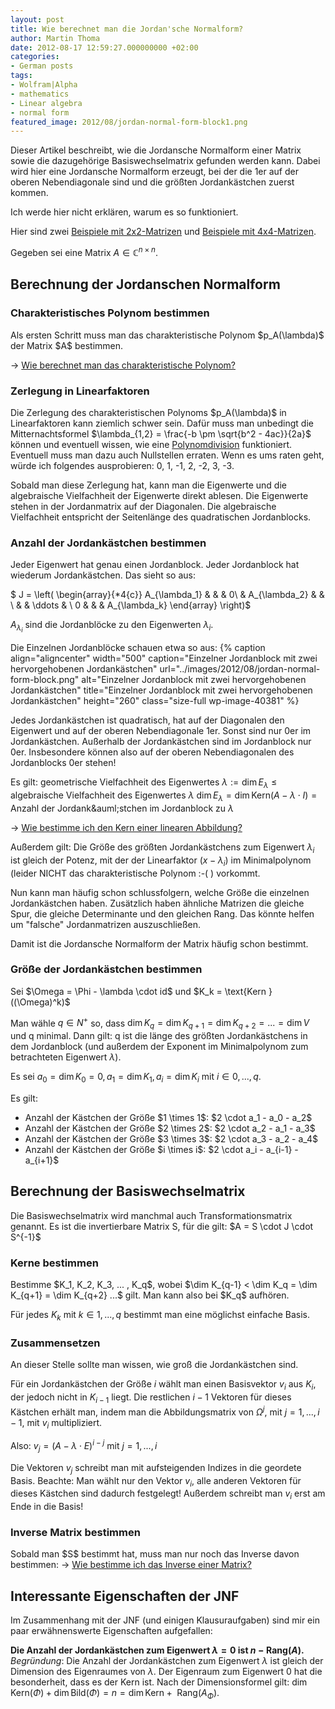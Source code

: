 ```yaml
---
layout: post
title: Wie berechnet man die Jordan'sche Normalform?
author: Martin Thoma
date: 2012-08-17 12:59:27.000000000 +02:00
categories:
- German posts
tags:
- Wolfram|Alpha
- mathematics
- Linear algebra
- normal form
featured_image: 2012/08/jordan-normal-form-block1.png
---
```

Dieser Artikel beschreibt, wie die Jordansche Normalform einer Matrix sowie die dazugeh&ouml;rige Basiswechselmatrix gefunden werden kann. Dabei wird hier eine Jordansche Normalform erzeugt, bei der die 1er auf der oberen Nebendiagonale sind und die gr&ouml;&szlig;ten Jordank&auml;stchen zuerst kommen.

Ich werde hier nicht erkl&auml;ren, warum es so funktioniert.

Hier sind zwei <a href="../jordansche-normalform-2x2-matrizen/" title="Jordansche Normalform: 2&times;2 Matrizen">Beispiele mit 2x2-Matrizen</a> und <a href="../jordansche-normalform-4x4-matrizen/" title="Jordansche Normalform: 4&times;4 Matrizen">Beispiele mit 4x4-Matrizen</a>.

Gegeben sei eine Matrix $A \in \mathbb{C}^{n \times n}$.

<h2>Berechnung der Jordanschen Normalform</h2>
<h3>Charakteristisches Polynom bestimmen</h3>
Als ersten Schritt muss man das charakteristische Polynom $p_A(\lambda)$ der Matrix $A$ bestimmen.

&rarr; <a href="../wie-berechnet-man-das-charakteristische-polynom/" title="Wie berechnet man das charakteristische Polynom?">Wie berechnet man das charakteristische Polynom?</a>

<h3>Zerlegung in Linearfaktoren</h3>
Die Zerlegung des charakteristischen Polynoms $p_A(\lambda)$ in Linearfaktoren kann ziemlich schwer sein. Daf&uuml;r muss man unbedingt die Mitternachtsformel $\lambda_{1,2} = \frac{-b \pm \sqrt{b^2 - 4ac}}{2a}$ k&ouml;nnen und eventuell wissen, wie eine <a href="http://de.wikipedia.org/wiki/Polynomdivision#Manueller_Ablauf">Polynomdivision</a> funktioniert. Eventuell muss man dazu auch Nullstellen erraten. Wenn es ums raten geht, w&uuml;rde ich folgendes ausprobieren: 0, 1, -1, 2, -2, 3, -3.

Sobald man diese Zerlegung hat, kann man die Eigenwerte und die algebraische Vielfachheit der Eigenwerte direkt ablesen. Die Eigenwerte stehen in der Jordanmatrix auf der Diagonalen. Die algebraische Vielfachheit entspricht der Seitenl&auml;nge des quadratischen Jordanblocks.

<h3>Anzahl der Jordank&auml;stchen bestimmen</h3>
Jeder Eigenwert hat genau einen Jordanblock. Jeder Jordanblock hat wiederum Jordank&auml;stchen. Das sieht so aus:

$  J = 
    \left(
      \begin{array}{*4{c}}
        A_{\lambda_1} &               &        & 0\\
                      & A_{\lambda_2} &        &  \\
                      &               & \ddots &  \\
           0          &               &        & A_{\lambda_k}
      \end{array}
    \right)$

$A_{\lambda_i}$ sind die Jordanbl&ouml;cke zu den Eigenwerten $\lambda_i$.

Die Einzelnen Jordanbl&ouml;cke schauen etwa so aus:
{% caption align="aligncenter" width="500" caption="Einzelner Jordanblock mit zwei hervorgehobenen Jordank&auml;stchen" url="../images/2012/08/jordan-normal-form-block.png" alt="Einzelner Jordanblock mit zwei hervorgehobenen Jordank&auml;stchen" title="Einzelner Jordanblock mit zwei hervorgehobenen Jordank&auml;stchen" height="260" class="size-full wp-image-40381" %}

Jedes Jordank&auml;stchen ist quadratisch, hat auf der Diagonalen den Eigenwert und auf der oberen Nebendiagonale 1er. Sonst sind nur 0er im Jordank&auml;stchen. Au&szlig;erhalb der Jordank&auml;stchen sind im Jordanblock nur 0er. Insbesondere k&ouml;nnen also auf der oberen Nebendiagonalen des Jordanblocks 0er stehen!

Es gilt:
$\text{geometrische Vielfachheit des Eigenwertes } \lambda := \dim E_\lambda \leq \text{algebraische Vielfachheit des Eigenwertes } \lambda$ 
$\dim E_\lambda = \dim \text{Kern}(A - \lambda \cdot I) = \text{Anzahl der Jordank&auml;stchen im Jordanblock zu } \lambda$

&rarr; <a href="../wie-bestimme-ich-den-kern-einer-linearen-abbildung/" title="Wie bestimme ich den Kern einer linearen Abbildung?">Wie bestimme ich den Kern einer linearen Abbildung?</a>

Au&szlig;erdem gilt:
Die Gr&ouml;&szlig;e des gr&ouml;&szlig;ten Jordank&auml;stchens zum Eigenwert $\lambda_i$ ist gleich der Potenz, mit der der Linearfaktor $(x-\lambda_i)$ im Minimalpolynom (leider NICHT das charakteristische Polynom :-( ) vorkommt.

Nun kann man h&auml;ufig schon schlussfolgern, welche Gr&ouml;&szlig;e die einzelnen Jordank&auml;stchen haben. 
Zus&auml;tzlich haben &auml;hnliche Matrizen die gleiche Spur, die gleiche Determinante und den gleichen Rang. Das k&ouml;nnte helfen um "falsche" Jordanmatrizen auszuschlie&szlig;en.

Damit ist die Jordansche Normalform der Matrix h&auml;ufig schon bestimmt.

<h3>Gr&ouml;&szlig;e der Jordank&auml;stchen bestimmen</h3>
Sei $\Omega = \Phi - \lambda \cdot id$ und
$K_k = \text{Kern } ((\Omega)^k)$

Man w&auml;hle $q \in N^+$ so, dass $\dim K_q = \dim K_{q+1} = \dim K_{q+2} = ... = \dim V$ und q minimal.
Dann gilt: 
q ist die l&auml;nge des gr&ouml;&szlig;ten Jordank&auml;stchens in dem Jordanblock (und au&szlig;erdem der Exponent im Minimalpolynom zum betrachteten Eigenwert $\lambda$).

Es sei $a_0 = \dim K_0 = 0, a_1 = \dim K_1, a_i = \dim K_i$ mit $i \in 0, ..., q$.

Es gilt:
<ul>
  <li>Anzahl der K&auml;stchen der Gr&ouml;&szlig;e $1 \times 1$: $2 \cdot a_1 - a_0 - a_2$</li>
  <li>Anzahl der K&auml;stchen der Gr&ouml;&szlig;e $2 \times 2$: $2 \cdot a_2 - a_1 - a_3$</li>
  <li>Anzahl der K&auml;stchen der Gr&ouml;&szlig;e $3 \times 3$: $2 \cdot a_3 - a_2 - a_4$</li>
  <li>Anzahl der K&auml;stchen der Gr&ouml;&szlig;e $i \times i$: $2 \cdot a_i - a_{i-1} - a_{i+1}$</li>
</ul>

<h2>Berechnung der Basiswechselmatrix</h2>
Die Basiswechselmatrix wird manchmal auch Transformationsmatrix genannt. Es ist die invertierbare Matrix S, f&uuml;r die gilt:
$A = S \cdot J \cdot S^{-1}$

<h3>Kerne bestimmen</h3>
Bestimme $K_1, K_2, K_3, ... , K_q$, wobei 
$\dim K_{q-1} < \dim K_q = \dim K_{q+1} = \dim K_{q+2} ...$ 
gilt. Man kann also bei $K_q$ aufh&ouml;ren.

F&uuml;r jedes $K_k$ mit $k \in 1, ..., q$ bestimmt man eine m&ouml;glichst einfache Basis.

<h3>Zusammensetzen</h3>
An dieser Stelle sollte man wissen, wie gro&szlig; die Jordank&auml;stchen sind.

F&uuml;r ein Jordank&auml;stchen der Gr&ouml;&szlig;e $i$ w&auml;hlt man einen Basisvektor $v_i$ aus $K_i$, der jedoch nicht in $K_{i-1}$ liegt. Die restlichen $i-1$ Vektoren f&uuml;r dieses K&auml;stchen erh&auml;lt man, indem man die Abbildungsmatrix von $\Omega^{j}$, mit $j = 1, ..., i-1$, mit $v_i$ multipliziert. 

Also: 
$v_j = (A - \lambda \cdot E)^{i-j}$ mit $j = 1, ..., i$

Die Vektoren $v_j$ schreibt man mit aufsteigenden Indizes in die geordete Basis.
Beachte: Man w&auml;hlt nur den Vektor $v_i$, alle anderen Vektoren f&uuml;r dieses K&auml;stchen sind dadurch festgelegt! Au&szlig;erdem schreibt man $v_i$ erst am Ende in die Basis!

<h3>Inverse Matrix bestimmen</h3>
Sobald man $S$ bestimmt hat, muss man nur noch das Inverse davon bestimmen:
&rarr; <a href="../wie-bestimme-ich-das-inverse-einer-matrix/" title="Wie bestimme ich das Inverse einer Matrix?">Wie bestimme ich das Inverse einer Matrix?</a>

<h2>Interessante Eigenschaften der JNF</h2>
Im Zusammenhang mit der JNF (und einigen Klausuraufgaben) sind mir ein paar erw&auml;hnenswerte Eigenschaften aufgefallen:

<strong>Die Anzahl der Jordank&auml;stchen zum Eigenwert $\lambda = 0$ ist $n - \text{Rang}(A)$.</strong>
<em>Begr&uuml;ndung</em>: Die Anzahl der Jordank&auml;stchen zum Eigenwert $\lambda$ ist gleich der Dimension des Eigenraumes von $\lambda$. Der Eigenraum zum Eigenwert 0 hat die besonderheit, dass es der Kern ist. Nach der Dimensionsformel gilt: 
$\dim \text{Kern}(\Phi) + \dim \text{Bild}(\Phi) = n = \dim \text{Kern} + \text{ Rang}(A_\Phi)$.
